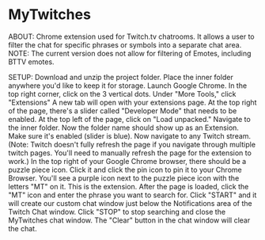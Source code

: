 # MyTwitches
ABOUT:
Chrome extension used for Twitch.tv chatrooms. 
It allows a user to filter the chat for specific phrases or 
symbols into a separate chat area.
NOTE: The current version does not allow for filtering of 
Emotes, including BTTV emotes. 

SETUP:
Download and unzip the project folder.
Place the inner folder anywhere you'd like to keep it for storage.
Launch Google Chrome.
In the top right corner, click on the 3 vertical dots.
Under "More Tools," click "Extensions"
A new tab will open with your extensions page.
At the top right of the page, there's a slider called "Developer 
Mode" that needs to be enabled.
At the top left of the page, click on "Load unpacked."
Navigate to the inner folder.
Now the folder name should show up as an Extension.
Make sure it's enabled (slider is blue).
Now navigate to any Twitch stream. 
  (Note: Twitch doesn't fully refresh the page if you navigate 
  through multiple twitch pages. 
  You'll need to manually refresh the page for the extension to 
  work.)
 In the top right of your Google Chrome browser, there should 
 be a puzzle piece icon.
 Click it and click the pin icon to pin it to your Chrome Browser.
 You'll see a purple icon next to the puzzle piece icon with the
 letters "MT" on it.
 This is the extension.
 After the page is loaded, click the "MT" icon and enter the phrase 
 you want to search for.
 Click "START" and it will create our custom chat window just below 
 the Notifications area of
 the Twitch Chat window. 
 Click "STOP" to stop searching and close the MyTwitches chat window.
 The "Clear" button in the chat window will clear the chat.
